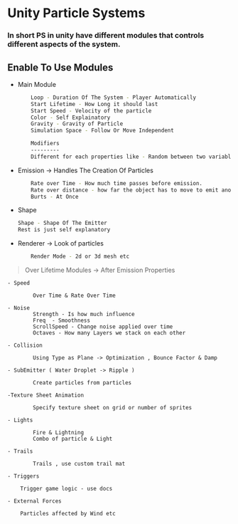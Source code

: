 # Unity Particle Systems
 ### In short PS in unity have different modules that controls different aspects of the system.
 
 ## Enable To Use Modules
  - Main Module
    ``` bash
		Loop - Duration Of The System - Player Automatically
	    Start Lifetime - How Long it should last 
		Start Speed - Velocity of the particle
		Color - Self Explainatory
		Gravity - Gravity of Particle
		Simulation Space - Follow Or Move Independent
	```
	
	```bash
		Modifiers 
		---------
		Different for each properties like - Random between two variables;
	```	
  - Emission -> Handles The Creation Of Particles
	```bash
		Rate over Time - How much time passes before emission.
		Rate over distance - how far the object has to move to emit another particle.
		Burts - At Once 
	```
  - Shape
	```bash
	Shape - Shape Of The Emitter
	Rest is just self explanatory
	```
  - Renderer -> Look of particles
	```bash
		Render Mode - 2d or 3d mesh etc
	```
 > Over Lifetime Modules -> After Emission Properties
	
	- Speed 
	
			Over Time & Rate Over Time
	
	- Noise 
			Strength - Is how much influence
			Freq  - Smoothness
			ScrollSpeed - Change noise applied over time 
			Octaves - How many Layers we stack on each other
			
	- Collision
	
			Using Type as Plane -> Optimization , Bounce Factor & Damp
		
	- SubEmitter ( Water Droplet -> Ripple )
	
			Create particles from particles
			
	-Texture Sheet Animation
	
			Specify texture sheet on grid or number of sprites
			
	- Lights
		
			Fire & Lightning
			Combo of particle & Light 
		
	- Trails 
		
			Trails , use custom trail mat
		
	- Triggers 
	
		Trigger game logic - use docs
		
	- External Forces
	
		Particles affected by Wind etc 
